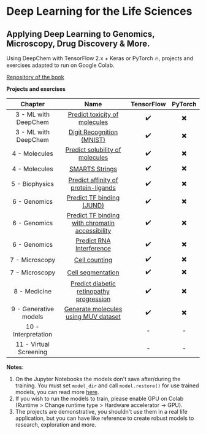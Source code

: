 # Deep Learning for the Life Sciences
## Applying Deep Learning to Genomics, Microscopy, Drug Discovery & More.

Using DeepChem with TensorFlow 2.x + Keras or PyTorch 🔥, projects and exercises adapted to run on Google Colab.

[Repository of the book](https://github.com/deepchem/DeepLearningLifeSciences)

**Projects and exercises**

|       Chapter        |           Name                  |  TensorFlow | PyTorch |
|        :---:         |            :---:                |     :---:   |   :---: |
| 3 - ML with DeepChem | [Predict toxicity of molecules](03_MLDeepChem/Predict_Toxicity_of_Molecules.ipynb)   |       ✔️     |    ✖️    |
| 3 - ML with DeepChem | [Digit Recognition (MNIST)](03_MLDeepChem/MNIST_with_TensorGraph_from_DeepChem.ipynb)         |       ✔️     |    ✖️    |
| 4 - Molecules        | [Predict solubility of molecules](04_Molecules/Predict_solubility_using_GraphConvModel.ipynb)              |       ✔️     |    ✖️    |
| 4 - Molecules        | [SMARTS Strings](04_Molecules/SMARTS_Strings.ipynb)                  |       ✔️     |    ✖️    |
| 5 - Biophysics     | [Predict affinity of protein-ligands](05_Biophysics/Binding_free_energy_prediction_using_PDBBind_dataset.ipynb) |   ✔️     |    ✖️    |
| 6 - Genomics         | [Predict TF binding (JUND)](06_Genomics/Predicting_transcription_factor_binding.ipynb)       |       ✔️     |    ✖️    |
| 6 - Genomics         | [Predict TF binding with chromatin accessibility](06_Genomics/Predicting_TF_binding_chromatin_accessibility.ipynb)  |       ✔️     |    ✖️    |
| 6 - Genomics         | [Predict RNA Interference](06_Genomics/RNA_Interference.ipynb)        |       ✔️     |    ✖️    |
| 7 - Microscopy       | [Cell counting](07_Microscopy/Cell_Counting.ipynb)                   |       ✔️     |    ✖️    |
| 7 - Microscopy       | [Cell segmentation](07_Microscopy/Cell_segmentation.ipynb)             |       ✔️     |    ✖️    |
| 8 - Medicine         | [Predict diabetic retinopathy progression](08_Medicine/Diagnose_Diabetic_Retinopathy_Progression.ipynb)  |   ✔️    |    ✖️    |
| 9 - Generative models| [Generate molecules using MUV dataset](09_GenerativeModels/Generating_molecules_with_VAE.ipynb) |   ✔️    |    ✖️    |
| 10 - Interpretation|  |   -    |    -    |
| 11 - Virtual Screening|  |   -    |    -    |

**Notes**: 
1. On the Jupyter Notebooks the models don't save after/during the training.
You must set `model_dir` and call `model.restore()` for use trained models, you
can read more [here](https://deepchem.readthedocs.io/en/latest/api_reference/models.html#keras-models).
2. If you wish to run the models to train, please enable GPU on Colab (Runtime > Change runtime type > Hardware accelerator -> GPU).
3. The projects are demonstrative, you shouldn't use them in a real life application, but you can have like reference to create robust models to research, exploration and more.
